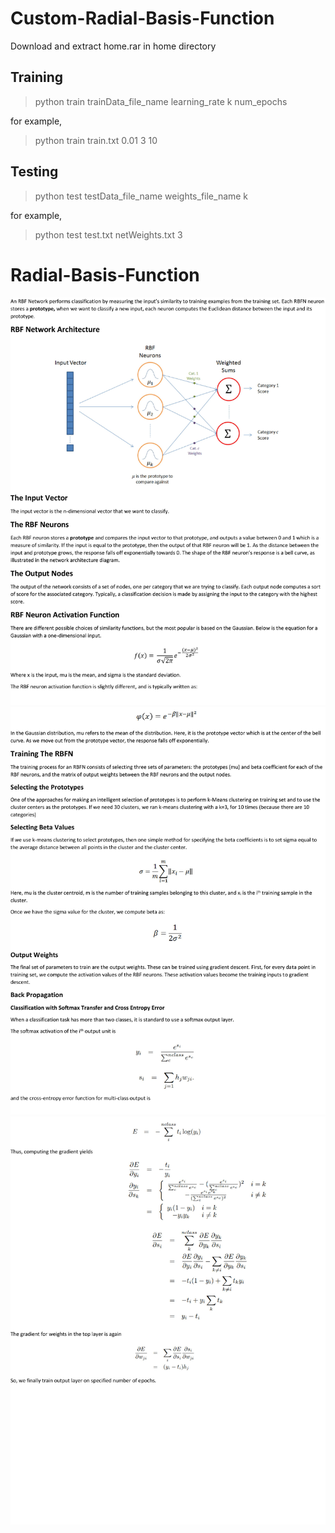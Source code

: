 # Custom-Radial-Basis-Function
Download and extract home.rar in home directory
## Training 
> python train trainData_file_name learning_rate k num_epochs

for example,

> python train train.txt 0.01 3 10
## Testing
> python test testData_file_name weights_file_name k

for example,
> python test test.txt netWeights.txt 3
# Radial-Basis-Function
![](https://github.com/hahmadraza/Custom-Radial-Basis-Function/blob/master/Images/0001.jpg)
![](https://github.com/hahmadraza/Custom-Radial-Basis-Function/blob/master/Images/0002.jpg)
![](https://github.com/hahmadraza/Custom-Radial-Basis-Function/blob/master/Images/0003.jpg)
